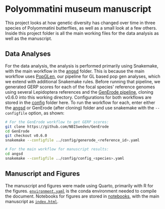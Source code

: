 # Polyommatini museum manuscript

This project looks at how genetic diversity has changed over time in three
species of Polyommatini butterflies, as well as a small look at a few others.
Inside this project folder is all the main working files for the data analysis
as well as the manuscript.

## Data Analyses

For the data analysis, the analysis is performed primarily using Snakemake, with
the main workflow in the [angsd](angsd) folder. This is because the main
workflow uses [PopGLen](https://github.com/zjnolen/PopGLen), our pipeline for GL
based pop gen analyses, which we extend with additional Snakemake rules. Before
running that pipeline, we generated GERP scores for each of the focal species'
reference genomes using several Lepidoptera references and the
[GenErode pipeline](https://github.com/NBISweden/GenErode), cloning v0.6.0 into
this working directory. Configurations for both workflows are stored in the
[config](config) folder here. To run the workflow for each, enter either the
[angsd](angsd) or GenErode (after cloning) folder and use snakemake with the
`--configfile` option, as shown:

```bash
# For the GenErode workflow to get GERP scores:
git clone https://github.com/NBISweden/GenErode
cd GenErode
git checkout v0.6.0
snakemake --configfile ../config/generode_<reference_id>.yaml

# For the main workflow for manuscript results:
cd angsd
snakemake --configfile ../config/config_<species>.yaml
```

## Manuscript and Figures

The manuscript and figures were made using Quarto, primarily with R for the
figures. [`environment.yaml`](environment.yaml) is the conda environment needed
to compile the document. Notebooks for figures are stored in
[notebooks](notebooks), with the main manuscript as [`index.html`](index.html).
